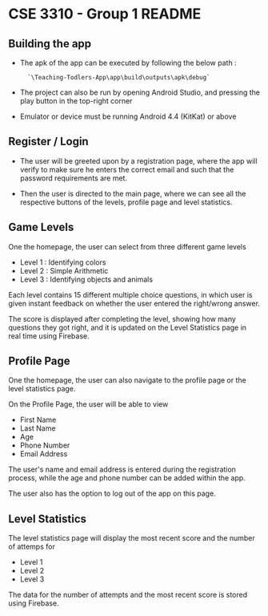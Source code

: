 ﻿# CSE 3310 - Group 1 README



## Building the app

- The apk of the app can be executed by following the below path :

        `\Teaching-Todlers-App\app\build\outputs\apk\debug`
    
- The project can also be run by opening Android Studio, and pressing the play button in the top-right corner

- Emulator or device must be running Android 4.4 (KitKat) or above

## Register / Login

- The user will be greeted upon by a registration page, where the app will verify to make sure he enters the correct email and such that the password requirements are met.

- Then the user is directed to the main page, where we can see all the respective buttons of the levels, profile page and level statistics.



## Game Levels

One the homepage, the user can select from three different game levels
 - Level 1 : Identifying colors
 - Level 2 : Simple Arithmetic 
 - Level 3 : Identifying objects and animals
 
 Each level contains 15 different multiple choice questions, in which user is given instant feedback on whether the user entered the right/wrong answer.

The score is displayed after completing the level, showing how many questions they got right, and it is updated on the Level Statistics page in real time using Firebase.
 
 

## Profile Page 
One the homepage, the user can also navigate to the profile page or the level statistics page.

On the Profile Page, the user will be able to view

- First Name
- Last Name
- Age
- Phone Number
- Email Address

The user's name and email address is entered during the registration process, while the age and phone number can be added within the app.

The user also has the option to log out of the app on this page.


## Level Statistics

The level statistics page will display the most recent score and the number of attemps for

- Level 1
- Level 2
- Level 3

The data for the number of attempts and the most recent score is stored using Firebase.



